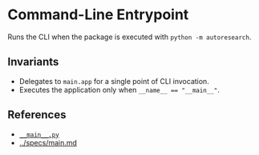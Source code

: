 # Command-Line Entrypoint

Runs the CLI when the package is executed with `python -m autoresearch`.

## Invariants

- Delegates to `main.app` for a single point of CLI invocation.
- Executes the application only when `__name__ == "__main__"`.

## References

- [`__main__.py`](../../src/autoresearch/__main__.py)
- [../specs/main.md](../specs/main.md)
